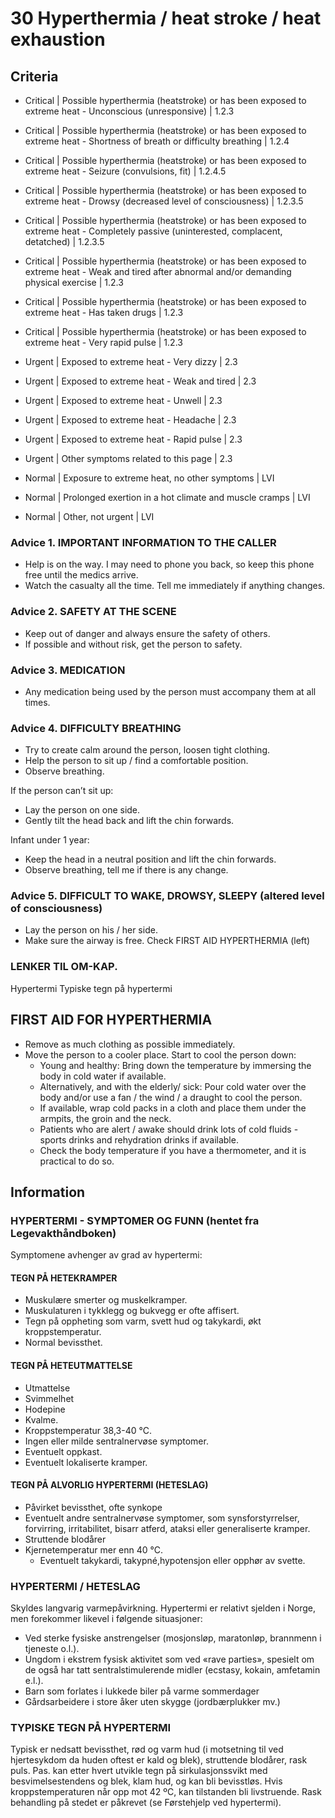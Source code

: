 # 30 Hyperthermia / heat stroke / heat exhaustion

## Criteria 

- Critical | Possible hyperthermia (heatstroke) or has been exposed to extreme heat - Unconscious (unresponsive) | 1.2.3
- Critical | Possible hyperthermia (heatstroke) or has been exposed to extreme heat - Shortness of breath or difficulty breathing | 1.2.4
- Critical | Possible hyperthermia (heatstroke) or has been exposed to extreme heat - Seizure (convulsions, fit) | 1.2.4.5
- Critical | Possible hyperthermia (heatstroke) or has been exposed to extreme heat - Drowsy (decreased level of consciousness) | 1.2.3.5
- Critical | Possible hyperthermia (heatstroke) or has been exposed to extreme heat - Completely passive (uninterested, complacent, detatched) | 1.2.3.5
- Critical | Possible hyperthermia (heatstroke) or has been exposed to extreme heat - Weak and tired after abnormal and/or demanding physical exercise | 1.2.3
- Critical | Possible hyperthermia (heatstroke) or has been exposed to extreme heat - Has taken drugs | 1.2.3
- Critical | Possible hyperthermia (heatstroke) or has been exposed to extreme heat - Very rapid pulse | 1.2.3

- Urgent | Exposed to extreme heat - Very dizzy | 2.3
- Urgent | Exposed to extreme heat - Weak and tired | 2.3
- Urgent | Exposed to extreme heat - Unwell | 2.3
- Urgent | Exposed to extreme heat - Headache | 2.3
- Urgent | Exposed to extreme heat - Rapid pulse | 2.3
- Urgent | Other symptoms related to this page | 2.3

- Normal | Exposure to extreme heat, no other symptoms | LVI
- Normal | Prolonged exertion in a hot climate and muscle cramps | LVI
- Normal | Other, not urgent | LVI

### Advice 1. IMPORTANT INFORMATION TO THE CALLER
- Help is on the way. I may need to phone you back, so keep this phone free until the medics arrive.
- Watch the casualty all the time. Tell me immediately if anything changes.

### Advice 2. SAFETY AT THE SCENE
- Keep out of danger and always ensure the safety of others.
- If possible and without risk, get the person to safety.

### Advice 3. MEDICATION
- Any medication being used by the person must accompany them at all times.

### Advice 4. DIFFICULTY BREATHING
- Try to create calm around the person, loosen tight clothing.
- Help the person to sit up / find a comfortable position.
- Observe breathing.

If the person can’t sit up:
- Lay the person on one side.
- Gently tilt the head back and lift the chin forwards.

Infant under 1 year:
- Keep the head in a neutral position and lift the chin forwards.
- Observe breathing, tell me if there is any change.

### Advice 5. DIFFICULT TO WAKE, DROWSY, SLEEPY (altered level of consciousness)
- Lay the person on his / her side.
- Make sure the airway is free.
Check FIRST AID HYPERTHERMIA (left)

### LENKER TIL OM-KAP.
Hypertermi
Typiske tegn på hypertermi

## FIRST AID FOR HYPERTHERMIA
- Remove as much clothing as possible immediately.
- Move the person to a cooler place. Start to cool the person down:
    - Young and healthy: Bring down the temperature by immersing the body in
cold water if available.
    - Alternatively, and with the elderly/ sick: Pour cold water over the body and/or use a fan / the wind / a draught to cool
the person.
    - If available, wrap cold packs in a cloth and place them under the armpits, the groin and the neck.
    - Patients who are alert / awake should drink lots of cold fluids - sports drinks and rehydration drinks if available.
    - Check the body temperature if you have a thermometer, and it is practical to do so.

## Information 

### HYPERTERMI - SYMPTOMER OG FUNN (hentet fra Legevakthåndboken)
Symptomene avhenger av grad av hypertermi:

#### TEGN PÅ HETEKRAMPER
- Muskulære smerter og muskelkramper.
- Muskulaturen i tykklegg og bukvegg er ofte affisert.
- Tegn på oppheting som varm, svett hud og takykardi, økt kroppstemperatur.
- Normal bevissthet.

#### TEGN PÅ HETEUTMATTELSE
- Utmattelse
- Svimmelhet
- Hodepine
- Kvalme.
- Kroppstemperatur 38,3-40 °C.
- Ingen eller milde sentralnervøse symptomer.
- Eventuelt oppkast.
- Eventuelt lokaliserte kramper.

#### TEGN PÅ ALVORLIG HYPERTERMI (HETESLAG)
- Påvirket bevissthet, ofte synkope
- Eventuelt andre sentralnervøse symptomer, som synsforstyrrelser, forvirring, irritabilitet, bisarr atferd, ataksi eller generaliserte kramper.
- Struttende blodårer
- Kjernetemperatur mer enn 40 °C.
    - Eventuelt takykardi, takypné,hypotensjon eller opphør av svette.

### HYPERTERMI / HETESLAG
Skyldes langvarig varmepåvirkning. Hypertermi er relativt sjelden i Norge, men forekommer likevel i følgende situasjoner:
- Ved sterke fysiske anstrengelser (mosjonsløp, maratonløp, brannmenn i tjeneste o.l.).
- Ungdom i ekstrem fysisk aktivitet som ved «rave parties», spesielt om de også har
tatt sentralstimulerende midler (ecstasy, kokain, amfetamin e.l.).
- Barn som forlates i lukkede biler på varme sommerdager
- Gårdsarbeidere i store åker uten skygge (jordbærplukker mv.)

### TYPISKE TEGN PÅ HYPERTERMI
Typisk er nedsatt bevissthet, rød og varm hud (i motsetning til ved hjertesykdom da huden oftest er kald og blek), struttende blodårer, rask puls. Pas. kan etter hvert utvikle tegn på sirkulasjonssvikt med besvimelsestendens og blek, klam hud, og kan bli bevisstløs. Hvis kroppstemperaturen når opp mot 42 ºC, kan tilstanden bli livstruende. Rask behandling på stedet er påkrevet (se Førstehjelp ved hypertermi).